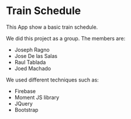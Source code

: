 # Train Schedule

This App show a basic train schedule.

We did this project as a group. The members are:

<ul>
  <li> Joseph Ragno </li>
  <li> Jose De las Salas </li>
  <li> Raul Tablada</li>
  <li> Joed Machado </li>
</ul> 

We used different techniques such as:

<ul>
  <li>Firebase</li>
  <li>Moment JS library</li>
  <li>JQuery</li>
  <li>Bootstrap</li>
</ul>
